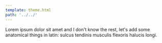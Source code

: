 ```yaml
---
template: theme.html
path: '../../'
---
```


Lorem ipsum dolor sit amet and I don't know the rest, let's add some anatomical things in latin: sulcus tendinis musculis flexoris halucis longi.